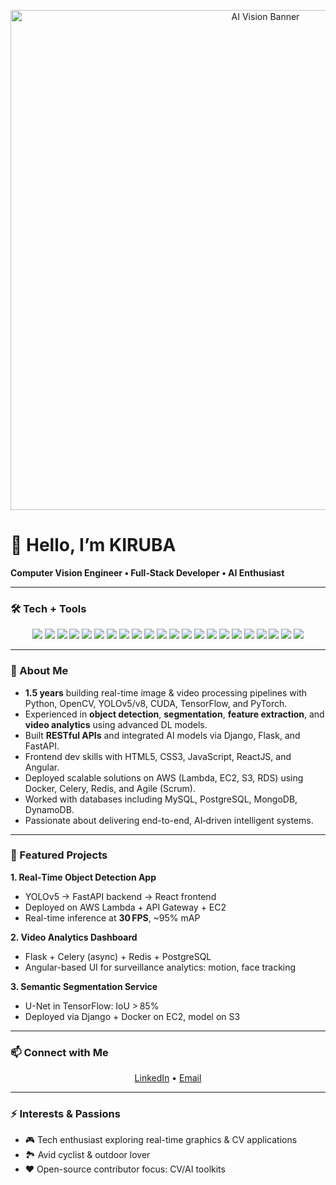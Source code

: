 <!-- Banner -->
<p align="center">
  <img src="https://media.giphy.com/media/v1.Y2lkPTc5MGI3NjExeXhjMngxcDIycjcyZGFvZDhnYmN3eGtqbHI5NDExYzNxYW95dmxhciZlcD12MV9naWZzX3NlYXJjaCZjdD1n/78XCFBGOlS6keY1Bil/giphy.gif" alt="AI Vision Banner" width="800"/>
</p>

# 👋 Hello, I’m KIRUBA
**Computer Vision Engineer • Full‑Stack Developer • AI Enthusiast**

---

### 🛠 Tech + Tools

<p align="center">
  <!-- Programming & Web -->
  <img src="https://img.shields.io/badge/Python-3776AB?style=for-the-badge&logo=python&logoColor=white"/>
  <img src="https://img.shields.io/badge/JavaScript-F7DF1E?style=for-the-badge&logo=javascript&logoColor=white"/>
  <img src="https://img.shields.io/badge/HTML5-E34F26?style=for-the-badge&logo=html5&logoColor=white"/>
  <img src="https://img.shields.io/badge/CSS3-1572B6?style=for-the-badge&logo=css3&logoColor=white"/>
  <!-- CV & AI -->
  <img src="https://img.shields.io/badge/OpenCV-5C3EE8?style=for-the-badge&logo=opencv&logoColor=white"/>
  <img src="https://img.shields.io/badge/TensorFlow-FF6F00?style=for-the-badge&logo=tensorflow&logoColor=white"/>
  <img src="https://img.shields.io/badge/PyTorch-EE4C2C?style=for-the-badge&logo=pytorch&logoColor=white"/>
  <img src="https://img.shields.io/badge/YOLOv8-000000?style=for-the-badge&logo=yolov8&logoColor=white"/>
  <!-- Backend & APIs -->
  <img src="https://img.shields.io/badge/Django-092E20?style=for-the-badge&logo=django&logoColor=white"/>
  <img src="https://img.shields.io/badge/Flask-000000?style=for-the-badge&logo=flask&logoColor=white"/>
  <img src="https://img.shields.io/badge/FastAPI-009688?style=for-the-badge&logo=fastapi&logoColor=white"/>
  <!-- Frontend -->
  <img src="https://img.shields.io/badge/ReactJS-20232A?style=for-the-badge&logo=react&logoColor=61DAFB"/>
  <img src="https://img.shields.io/badge/Angular-DD0031?style=for-the-badge&logo=angular&logoColor=white"/>
  <!-- DevOps & Cloud -->
  <img src="https://img.shields.io/badge/AWS-232F3E?style=for-the-badge&logo=amazonaws&logoColor=white"/>
  <img src="https://img.shields.io/badge/Docker-2496ED?style=for-the-badge&logo=docker&logoColor=white"/>
  <img src="https://img.shields.io/badge/Git-181717?style=for-the-badge&logo=git&logoColor=white"/>
  <img src="https://img.shields.io/badge/Redis-DC382D?style=for-the-badge&logo=redis&logoColor=white"/>
  <img src="https://img.shields.io/badge/Celery-3A8E3A?style=for-the-badge&logo=celery&logoColor=white"/>
  <!-- Databases -->
  <img src="https://img.shields.io/badge/MySQL-4479A1?style=for-the-badge&logo=mysql&logoColor=white"/>
  <img src="https://img.shields.io/badge/PostgreSQL-4169E1?style=for-the-badge&logo=postgresql&logoColor=white"/>
  <img src="https://img.shields.io/badge/MongoDB-47A248?style=for-the-badge&logo=mongodb&logoColor=white"/>
  <img src="https://img.shields.io/badge/DynamoDB-4053D6?style=for-the-badge&logo=amazondynamodb&logoColor=white"/>
</p>

---

### 🚀 About Me
- **1.5 years** building real-time image & video processing pipelines with Python, OpenCV, YOLOv5/v8, CUDA, TensorFlow, and PyTorch.
- Experienced in **object detection**, **segmentation**, **feature extraction**, and **video analytics** using advanced DL models.
- Built **RESTful APIs** and integrated AI models via Django, Flask, and FastAPI.
- Frontend dev skills with HTML5, CSS3, JavaScript, ReactJS, and Angular.
- Deployed scalable solutions on AWS (Lambda, EC2, S3, RDS) using Docker, Celery, Redis, and Agile (Scrum).
- Worked with databases including MySQL, PostgreSQL, MongoDB, DynamoDB.
- Passionate about delivering end-to-end, AI‑driven intelligent systems.

---

### 🔭 Featured Projects

**1. Real‑Time Object Detection App**  
- YOLOv5 → FastAPI backend → React frontend  
- Deployed on AWS Lambda + API Gateway + EC2  
- Real-time inference at **30 FPS**, ~95% mAP

**2. Video Analytics Dashboard**  
- Flask + Celery (async) + Redis + PostgreSQL  
- Angular-based UI for surveillance analytics: motion, face tracking

**3. Semantic Segmentation Service**  
- U-Net in TensorFlow: IoU > 85%  
- Deployed via Django + Docker on EC2, model on S3

---

### 📫 Connect with Me

<p align="center">
  <a href="https://www.linkedin.com/in/your-profile](https://www.linkedin.com/in/kirubakaran-m-53a98b23b/">LinkedIn</a> • 
  <a href="mailto:kirubakaran95430@gmail.com">Email</a>
</p>

---

### ⚡ Interests & Passions
- 🎮 Tech enthusiast exploring real-time graphics & CV applications  
- 🏞️ Avid cyclist & outdoor lover  
- ❤️ Open-source contributor focus: CV/AI toolkits

